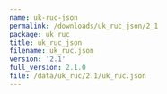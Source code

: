 ```yaml
---
name: uk-ruc-json
permalink: /downloads/uk_ruc_json/2_1
package: uk_ruc
title: uk_ruc_json
filename: uk_ruc.json
version: '2.1'
full_version: 2.1.0
file: /data/uk_ruc/2.1/uk_ruc.json
---
```

